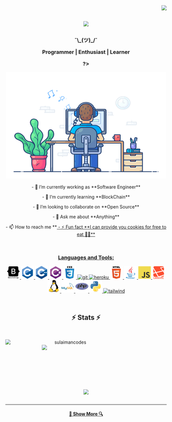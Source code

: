 <img align="right" src="https://visitor-badge.laobi.icu/badge?page_id=sulaimancodes.visitor-badge&left_color=blue&right_color=yellow">
<h1 align="center">
  <a href="https://git.io/typing-svg">
    <img src="https://readme-typing-svg.herokuapp.com/?lines=Hello,+There!+👋;This+is+Sulaiman....;Nice+to+meet+you!&center=true&size=30">
  </a>
</h1>
<h3 align="center">¯\_(ツ)_/¯

Programmer | Enthusiast | Learner

?></h3>
<p align="center"> <img src="dev-working.gif" alt="sulaimancodes" width="500" height="333"/> </p>
<p align="center">
- 🔭 I’m currently working as **Software Engineer**
<p align="center">
- 🌱 I’m currently learning **BlockChain**
<p align="center">
- 👯 I’m looking to collaborate on **Open Source**
<p align="center">
- 💬 Ask me about **Anything**
<p align="center">
  - 📫 How to reach me **<a href="mailto:msulaiman729@gmail.com>msulaiman729@gmail.com</a>**
<p align="center">
- ⚡ Fun fact **I can provide you cookies for free to eat 🍪😂**
</p>


</br>


<h3 align="center">Languages and Tools:</h3>
<p align="center"> <a href="https://getbootstrap.com" target="_blank"> <img src="https://raw.githubusercontent.com/devicons/devicon/master/icons/bootstrap/bootstrap-plain-wordmark.svg" alt="bootstrap" width="40" height="40"/> </a> <a href="https://www.cprogramming.com/" target="_blank"> <img src="https://raw.githubusercontent.com/devicons/devicon/master/icons/c/c-original.svg" alt="c" width="40" height="40"/> </a> <a href="https://www.w3schools.com/cpp/" target="_blank"> <img src="https://raw.githubusercontent.com/devicons/devicon/master/icons/cplusplus/cplusplus-original.svg" alt="cplusplus" width="40" height="40"/> </a> <a href="https://www.w3schools.com/cs/" target="_blank"> <img src="https://raw.githubusercontent.com/devicons/devicon/master/icons/csharp/csharp-original.svg" alt="csharp" width="40" height="40"/> </a> <a href="https://www.w3schools.com/css/" target="_blank"> <img src="https://raw.githubusercontent.com/devicons/devicon/master/icons/css3/css3-original-wordmark.svg" alt="css3" width="40" height="40"/> </a> <a href="https://git-scm.com/" target="_blank"> <img src="https://www.vectorlogo.zone/logos/git-scm/git-scm-icon.svg" alt="git" width="40" height="40"/> </a> <a href="https://heroku.com" target="_blank"> <img src="https://www.vectorlogo.zone/logos/heroku/heroku-icon.svg" alt="heroku" width="40" height="40"/> </a> <a href="https://www.w3.org/html/" target="_blank"> <img src="https://raw.githubusercontent.com/devicons/devicon/master/icons/html5/html5-original-wordmark.svg" alt="html5" width="40" height="40"/> </a> <a href="https://www.java.com" target="_blank"> <img src="https://raw.githubusercontent.com/devicons/devicon/master/icons/java/java-original.svg" alt="java" width="40" height="40"/> </a> <a href="https://developer.mozilla.org/en-US/docs/Web/JavaScript" target="_blank"> <img src="https://raw.githubusercontent.com/devicons/devicon/master/icons/javascript/javascript-original.svg" alt="javascript" width="40" height="40"/> </a> <a href="https://laravel.com/" target="_blank"> <img src="https://raw.githubusercontent.com/devicons/devicon/master/icons/laravel/laravel-plain-wordmark.svg" alt="laravel" width="40" height="40"/> </a> <a href="https://www.linux.org/" target="_blank"> <img src="https://raw.githubusercontent.com/devicons/devicon/master/icons/linux/linux-original.svg" alt="linux" width="40" height="40"/> </a> <a href="https://www.mysql.com/" target="_blank"> <img src="https://raw.githubusercontent.com/devicons/devicon/master/icons/mysql/mysql-original-wordmark.svg" alt="mysql" width="40" height="40"/> </a> <a href="https://www.php.net" target="_blank"> <img src="https://raw.githubusercontent.com/devicons/devicon/master/icons/php/php-original.svg" alt="php" width="40" height="40"/> </a> <a href="https://www.python.org" target="_blank"> <img src="https://raw.githubusercontent.com/devicons/devicon/master/icons/python/python-original.svg" alt="python" width="40" height="40"/> </a> <a href="https://tailwindcss.com/" target="_blank"> <img src="https://www.vectorlogo.zone/logos/tailwindcss/tailwindcss-icon.svg" alt="tailwind" width="40" height="40"/> </a> </p>

</br>
<h2 align="center">⚡ Stats ⚡</h2>
<br>
<p align=center>
  <div align=center>
    <a href="https://github.com/sulaimancodes/github-readme-streak-stats" title="Go to Source">
      <img align="left" width=390 src="https://github-readme-streak-stats.herokuapp.com/?user=sulaimancodes&theme=react&border=61dafb&hide_border=true" alt="sulaimancodes" />
    </a>
    <a href="https://github.com/sulaimancodes/github-readme-stats" title="Go to Source">
      <img align="right" width=390 src="https://github-readme-stats.vercel.app/api?username=sulaimancodes&show_icons=true&theme=react&border_color=61dafb&hide_border=true" />
    </a>
  </div>
  <br><br><br><br><br><br><br><br><br>
  <div align=center>
    <a href="https://github.com/sulaimancodes/github-readme-stats">
      <img width=325 align="center" src="https://github-readme-stats.vercel.app/api/top-langs/?username=sulaimancodes&hide=c%23,powershell,Mathematica,Ruby,Objective-C,Objective-C%2b%2b,Cuda&title_color=61dafb&text_color=ffffff&icon_color=61dafb&bg_color=20232a&langs_count=8&layout=compact&border_color=61dafb&hide_border=true" />
    </a>
  </div>
  <br>
  
</p>

<hr>

<h4 align="center">
  <a href="https://github.com/sulaimancodes?tab=repositories" title="Show Repositories">🔎 Show More 🔍</a>
</h4>


[website]: https://softtechgenics.com/
[facebook]: #
[twitter]: #
[youtube]: https://www.youtube.com/channel/UCKWtjQfotvg-Y7NAo6TxuUQ
[instagram]: #
[linkedin]: https://www.linkedin.com/in/sulaiman-majeed/
[telegram]: #
